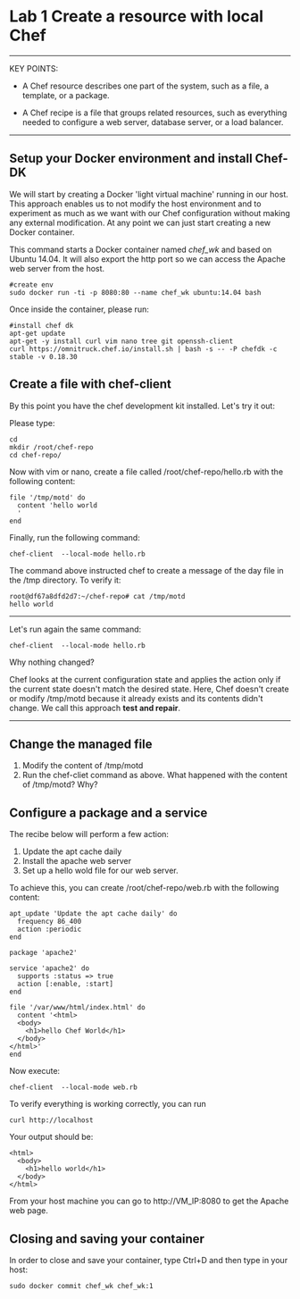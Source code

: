 # Lab 1 Create a resource with local Chef

---
KEY POINTS:
* A Chef resource describes one part of the system, such as a file, a template, or a package.

* A Chef recipe is a file that groups related resources, such as everything needed to configure a web server, database server, or a load balancer.
---

## Setup your Docker environment and install Chef-DK

We will start by creating a Docker 'light virtual machine' running in our host. This approach enables us to not modify the host environment and to experiment as much as we want with our Chef configuration without making any external modification. At any point we can just start creating a new Docker container.

This command starts a Docker container named *chef_wk* and based on Ubuntu 14.04. It will also export the http port so we can access the Apache web server from the host.

```　
#create env 
sudo docker run -ti -p 8080:80 --name chef_wk ubuntu:14.04 bash 
```



Once inside the container, please run:

```
#install chef dk 
apt-get update 
apt-get -y install curl vim nano tree git openssh-client
curl https://omnitruck.chef.io/install.sh | bash -s -- -P chefdk -c stable -v 0.18.30 
```

## Create a file with chef-client

By this point you have the chef development kit installed. Let's try it out:

Please type:
```
cd 
mkdir /root/chef-repo 
cd chef-repo/ 
```

Now with vim or nano, create a file called /root/chef-repo/hello.rb with the following content:

```
file '/tmp/motd' do 
  content 'hello world
  ' 
end 
```
Finally, run the following command:

```
chef-client  --local-mode hello.rb 
```

The command above instructed chef to create a message of the day file in the /tmp directory. To verify it:

```
root@df67a8dfd2d7:~/chef-repo# cat /tmp/motd 
hello world
```

---

Let's run again the same command:

```
chef-client  --local-mode hello.rb 
```


Why nothing changed?

Chef looks at the current configuration state and applies the action only if the current state doesn't match the desired state. Here, Chef doesn't create or modify /tmp/motd because it already exists and its contents didn't change. We call this approach **test and repair**. 

---

## Change the managed file 

1. Modify the content of /tmp/motd
2. Run the chef-cliet command as above. What happened with the content of /tmp/motd? Why? 

## Configure a package and a service

The recibe below will perform a few action:
1. Update the apt cache daily
2. Install the apache web server
3. Set up a hello wold file for our web server.

To achieve this, you can create /root/chef-repo/web.rb with the following content:

```
apt_update 'Update the apt cache daily' do 
  frequency 86_400 
  action :periodic 
end 

package 'apache2' 

service 'apache2' do 
  supports :status => true 
  action [:enable, :start] 
end 

file '/var/www/html/index.html' do 
  content '<html> 
  <body> 
    <h1>hello Chef World</h1> 
  </body> 
</html>' 
end 

```

Now execute: 

```
chef-client  --local-mode web.rb 
```

To verify everything is working correctly, you can run

```
curl http://localhost 
```

Your output should be: 

```
<html> 
  <body> 
    <h1>hello world</h1> 
  </body> 
</html>
```

From your host machine you can go to http://VM_IP:8080 to get the Apache web page.


## Closing and saving your container

In order to close and save your container, type Ctrl+D and then type in your host:

```
sudo docker commit chef_wk chef_wk:1 
```


